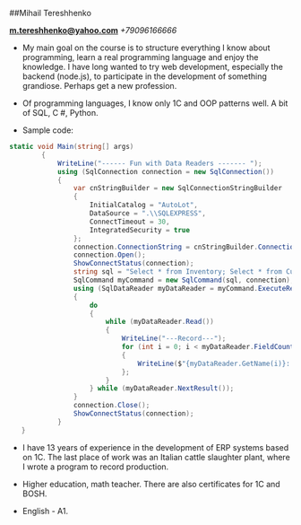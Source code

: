 ##Mihail Tereshhenko

**m.tereshhenko@yahoo.com**
*+79096166666*

- My main goal on the course is to structure everything I know about programming, learn a real programming language and enjoy the knowledge. I have long wanted to try web development, especially the backend (node.js), to participate in the development of something grandiose. Perhaps get a new profession.

- Of programming languages, I know only 1C and OOP patterns well. A bit of SQL, C #, Python.

- Sample code:

```csharp
static void Main(string[] args)
        {
            WriteLine("------ Fun with Data Readers ------- ");
            using (SqlConnection connection = new SqlConnection())
            {             
                var cnStringBuilder = new SqlConnectionStringBuilder
                {
                    InitialCatalog = "AutoLot",
                    DataSource = ".\\SQLEXPRESS",
                    ConnectTimeout = 30,
                    IntegratedSecurity = true
                };
                connection.ConnectionString = cnStringBuilder.ConnectionString;
                connection.Open();
                ShowConnectStatus(connection);
                string sql = "Select * from Inventory; Select * from Customers";
                SqlCommand myCommand = new SqlCommand(sql, connection);
                using (SqlDataReader myDataReader = myCommand.ExecuteReader())
                {
                    do
                    {
                        while (myDataReader.Read())
                        {
                            WriteLine("---Record---");
                            for (int i = 0; i < myDataReader.FieldCount; i++)
                            {
                                WriteLine($"{myDataReader.GetName(i)}: {myDataReader.GetValue(i)}");
                            };                    
                        }
                    } while (myDataReader.NextResult());
                }
                connection.Close();
                ShowConnectStatus(connection);
            }
   }

```

- I have 13 years of experience in the development of ERP systems based on 1C. The last place of work was an Italian cattle slaughter plant, where I wrote a program to record production.

- Higher education, math teacher. There are also certificates for 1C and BOSH.

- English - A1.